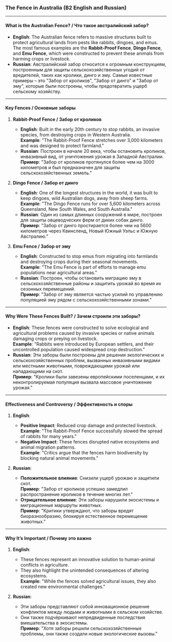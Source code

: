 ### **The Fence in Australia (B2 English and Russian)**

---

#### **What is the Australian Fence? / Что такое австралийский забор?**

- **English**: The Australian fence refers to massive structures built to protect agricultural lands from pests like rabbits, dingoes, and emus. The most famous examples are the **Rabbit-Proof Fence**, **Dingo Fence**, and **Emu Fence**, which were constructed to prevent these animals from harming crops or livestock.  
- **Russian**: Австралийский забор относится к огромным конструкциям, построенным для защиты сельскохозяйственных угодий от вредителей, таких как кролики, динго и эму. Самые известные примеры – это "Забор от кроликов", "Забор от динго" и "Забор от эму", которые были построены, чтобы предотвратить ущерб сельскому хозяйству.

---

#### **Key Fences / Основные заборы**

1. **Rabbit-Proof Fence / Забор от кроликов**
   - **English**: Built in the early 20th century to stop rabbits, an invasive species, from destroying crops in Western Australia.  
     **Example**: "The Rabbit-Proof Fence stretches over 3,000 kilometers and was designed to protect farmland."  
   - **Russian**: Построен в начале 20 века, чтобы остановить кроликов, инвазивный вид, от уничтожения урожая в Западной Австралии.  
     **Пример**: "Забор от кроликов протянулся более чем на 3000 километров и был предназначен для защиты сельскохозяйственных земель."

2. **Dingo Fence / Забор от динго**
   - **English**: One of the longest structures in the world, it was built to keep dingoes, wild Australian dogs, away from sheep farms.  
     **Example**: "The Dingo Fence runs for over 5,600 kilometers across Queensland, New South Wales, and South Australia."  
   - **Russian**: Один из самых длинных сооружений в мире, построен для защиты овцеводческих ферм от диких собак динго.  
     **Пример**: "Забор от динго простирается более чем на 5600 километров через Квинсленд, Новый Южный Уэльс и Южную Австралию."

3. **Emu Fence / Забор от эму**
   - **English**: Constructed to stop emus from migrating into farmlands and destroying crops during their seasonal movements.  
     **Example**: "The Emu Fence is part of efforts to manage emu populations near agricultural areas."  
   - **Russian**: Построен, чтобы остановить миграцию эму в сельскохозяйственные районы и защитить урожай во время их сезонных перемещений.  
     **Пример**: "Забор от эму является частью усилий по управлению популяцией эму рядом с сельскохозяйственными зонами."

---

#### **Why Were These Fences Built? / Зачем строили эти заборы?**

- **English**: These fences were constructed to solve ecological and agricultural problems caused by invasive species or native animals damaging crops or preying on livestock.  
  **Example**: "Rabbits were introduced by European settlers, and their uncontrolled population caused widespread crop destruction."  
- **Russian**: Эти заборы были построены для решения экологических и сельскохозяйственных проблем, вызванных инвазивными видами или местными животными, повреждающими урожай или нападающими на скот.  
  **Пример**: "Кролики были завезены европейскими поселенцами, и их неконтролируемая популяция вызвала массовое уничтожение урожая."

---

#### **Effectiveness and Controversy / Эффективность и споры**

1. **English**:  
   - **Positive Impact**: Reduced crop damage and protected livestock.  
     **Example**: "The Rabbit-Proof Fence successfully slowed the spread of rabbits for many years."  
   - **Negative Impact**: These fences disrupted native ecosystems and animal migration patterns.  
     **Example**: "Critics argue that the fences harm biodiversity by blocking natural animal movements."

2. **Russian**:  
   - **Положительное влияние**: Снизили ущерб урожаю и защитили скот.  
     **Пример**: "Забор от кроликов успешно замедлил распространение кроликов в течение многих лет."  
   - **Отрицательное влияние**: Эти заборы нарушили экосистемы и миграционные маршруты животных.  
     **Пример**: "Критики утверждают, что заборы вредят биоразнообразию, блокируя естественное перемещение животных."

---

#### **Why It’s Important / Почему это важно**

1. **English**:  
   - These fences represent an innovative solution to human-animal conflicts in agriculture.  
   - They also highlight the unintended consequences of altering ecosystems.  
     **Example**: "While the fences solved agricultural issues, they also created new environmental challenges."

2. **Russian**:  
   - Эти заборы представляют собой инновационное решение конфликтов между людьми и животными в сельском хозяйстве.  
   - Они также подчёркивают непредвиденные последствия вмешательства в экосистемы.  
     **Пример**: "Хотя заборы решили сельскохозяйственные проблемы, они также создали новые экологические вызовы."
